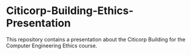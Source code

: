 # Citicorp-Building-Ethics-Presentation
 This repository contains a presentation about the Citicorp Building for the Computer Engineering Ethics course.
